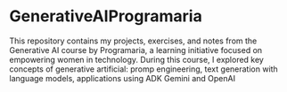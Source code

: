 # GenerativeAIProgramaria
This repository contains my projects, exercises, and notes from the Generative AI course by Programaria, a learning initiative focused on empowering women in technology. During this course, I explored key concepts of generative artificial: promp engineering, text generation with language models, applications using ADK Gemini and OpenAI

